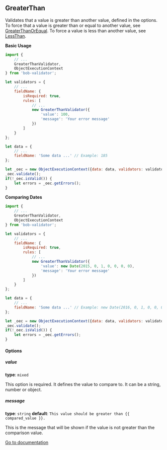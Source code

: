 ## GreaterThan
Validates that a value is greater than another value, defined in the options. To force that a value is greater than or equal to another value, see [GreaterThanOrEqual][greaterthanorequal-url]. To force a value is less than another value, see [LessThan][lessthan-url].

**Basic Usage**
```javascript
import {
    // ...
    GreaterThanValidator,
    ObjectExecutionContext
} from 'bob-validator';

let validators = {
    // ...
    fieldName: {
        isRequired: true,
        rules: [
            // ...
            new GreaterThanValidator({
                'value': 100,
                'message': 'Your error message'
            })
        ]
    }
};

let data = {
    // ...
    fieldName: 'Some data ...' // Example: 185
};

let _oec = new ObjectExecutionContext({data: data, validators: validators});
_oec.validate();
if(!_oec.isValid()) {
    let errors = _oec.getErrors();
}
```

**Comparing Dates**
```javascript
import {
    // ...
    GreaterThanValidator,
    ObjectExecutionContext
} from 'bob-validator';

let validators = {
    // ...
    fieldName: {
        isRequired: true,
        rules: [
            // ...
            new GreaterThanValidator({
                'value': new Date(2015, 0, 1, 0, 0, 0, 0),
                'message': 'Your error message'
            })
        ]
    }
};

let data = {
    // ...
    fieldName: 'Some data ...' // Example: new Date(2016, 0, 1, 0, 0, 0, 0)
};

let _oec = new ObjectExecutionContext({data: data, validators: validators});
_oec.validate();
if(!_oec.isValid()) {
    let errors = _oec.getErrors();
}
```

#### Options
##### value
**type**: `mixed`

This option is required. It defines the value to compare to. It can be a string, number or object.

##### message
**type**: `string` **default**: `This value should be greater than {{ compared_value }}.`

This is the message that will be shown if the value is not greater than the comparison value.

[Go to documentation][documentation-url]


[documentation-url]: https://github.com/alexeybob/bob-validator/blob/master/README.md#documentation
[notblank-url]: https://github.com/alexeybob/bob-validator/blob/master/doc/validators/NotBlank.md
[blank-url]: https://github.com/alexeybob/bob-validator/blob/master/doc/validators/Blank.md
[notnull-url]: https://github.com/alexeybob/bob-validator/blob/master/doc/validators/NotNull.md
[isnull-url]: https://github.com/alexeybob/bob-validator/blob/master/doc/validators/IsNull.md
[istrue-url]: https://github.com/alexeybob/bob-validator/blob/master/doc/validators/IsTrue.md
[isfalse-url]: https://github.com/alexeybob/bob-validator/blob/master/doc/validators/IsFalse.md
[type-url]: https://github.com/alexeybob/bob-validator/blob/master/doc/validators/Type.md
[email-url]: https://github.com/alexeybob/bob-validator/blob/master/doc/validators/Email.md
[length-url]: https://github.com/alexeybob/bob-validator/blob/master/doc/validators/Length.md
[url-url]: https://github.com/alexeybob/bob-validator/blob/master/doc/validators/Url.md
[regex-url]: https://github.com/alexeybob/bob-validator/blob/master/doc/validators/Regex.md
[ip-url]: https://github.com/alexeybob/bob-validator/blob/master/doc/validators/Ip.md
[uuid-url]: https://github.com/alexeybob/bob-validator/blob/master/doc/validators/Uuid.md
[range-url]: https://github.com/alexeybob/bob-validator/blob/master/doc/validators/Range.md
[equalto-url]: https://github.com/alexeybob/bob-validator/blob/master/doc/validators/EqualTo.md
[notequalto-url]: https://github.com/alexeybob/bob-validator/blob/master/doc/validators/NotEqualTo.md
[identicalto-url]: https://github.com/alexeybob/bob-validator/blob/master/doc/validators/IdenticalTo.md
[notidenticalto-url]: https://github.com/alexeybob/bob-validator/blob/master/doc/validators/NotIdenticalTo.md
[lessthan-url]: https://github.com/alexeybob/bob-validator/blob/master/doc/validators/LessThan.md
[lessthanorequal-url]: https://github.com/alexeybob/bob-validator/blob/master/doc/validators/LessThanOrEqual.md
[greaterthan-url]: https://github.com/alexeybob/bob-validator/blob/master/doc/validators/GreaterThan.md
[greaterthanorequal-url]: https://github.com/alexeybob/bob-validator/blob/master/doc/validators/GreaterThanOrEqual.md
[date-url]: https://github.com/alexeybob/bob-validator/blob/master/doc/validators/Date.md
[datetime-url]: https://github.com/alexeybob/bob-validator/blob/master/doc/validators/DateTime.md
[time-url]: https://github.com/alexeybob/bob-validator/blob/master/doc/validators/Time.md
[choice-url]: https://github.com/alexeybob/bob-validator/blob/master/doc/validators/Choice.md
[collection-url]: https://github.com/alexeybob/bob-validator/blob/master/doc/validators/Collection.md
[count-url]: https://github.com/alexeybob/bob-validator/blob/master/doc/validators/Count.md
[uniqueentity-url]: https://github.com/alexeybob/bob-validator/blob/master/doc/validators/UniqueEntity.md
[language-url]: https://github.com/alexeybob/bob-validator/blob/master/doc/validators/Language.md
[locale-url]: https://github.com/alexeybob/bob-validator/blob/master/doc/validators/Locale.md
[country-url]: https://github.com/alexeybob/bob-validator/blob/master/doc/validators/Country.md
[file-url]: https://github.com/alexeybob/bob-validator/blob/master/doc/validators/File.md
[image-url]: https://github.com/alexeybob/bob-validator/blob/master/doc/validators/Image.md
[bic-url]: https://github.com/alexeybob/bob-validator/blob/master/doc/validators/Bic.md
[cardscheme-url]: https://github.com/alexeybob/bob-validator/blob/master/doc/validators/CardScheme.md
[currency-url]: https://github.com/alexeybob/bob-validator/blob/master/doc/validators/Currency.md
[luhn-url]: https://github.com/alexeybob/bob-validator/blob/master/doc/validators/Luhn.md
[iban-url]: https://github.com/alexeybob/bob-validator/blob/master/doc/validators/Iban.md
[isbn-url]: https://github.com/alexeybob/bob-validator/blob/master/doc/validators/Isbn.md
[issn-url]: https://github.com/alexeybob/bob-validator/blob/master/doc/validators/Issn.md
[callback-url]: https://github.com/alexeybob/bob-validator/blob/master/doc/validators/Callback.md
[expression-url]: https://github.com/alexeybob/bob-validator/blob/master/doc/validators/Expression.md
[all-url]: https://github.com/alexeybob/bob-validator/blob/master/doc/validators/All.md
[userpassword-url]: https://github.com/alexeybob/bob-validator/blob/master/doc/validators/UserPassword.md
[valid-url]: https://github.com/alexeybob/bob-validator/blob/master/doc/validators/Valid.md
